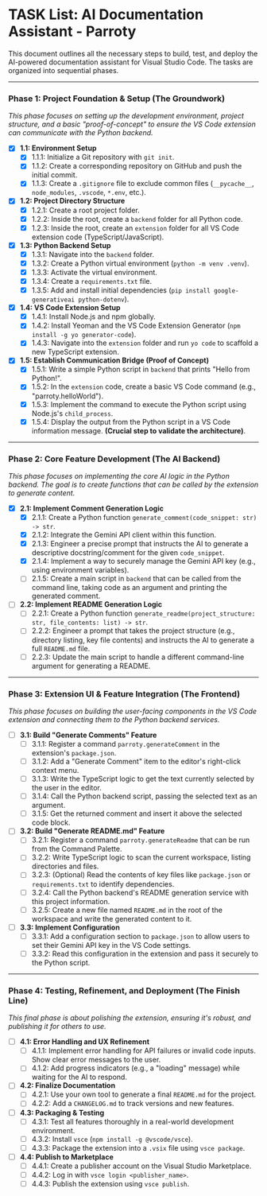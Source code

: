 # TASK List: AI Documentation Assistant - Parroty

This document outlines all the necessary steps to build, test, and deploy the AI-powered documentation assistant for Visual Studio Code. The tasks are organized into sequential phases.

---

### Phase 1: Project Foundation & Setup (The Groundwork)

*This phase focuses on setting up the development environment, project structure, and a basic "proof-of-concept" to ensure the VS Code extension can communicate with the Python backend.*

* [x] **1.1: Environment Setup**
    * [x] 1.1.1: Initialize a Git repository with `git init`.
    * [x] 1.1.2: Create a corresponding repository on GitHub and push the initial commit.
    * [x] 1.1.3: Create a `.gitignore` file to exclude common files (`__pycache__`, `node_modules`, `.vscode`, `*.env`, etc.).

* [x] **1.2: Project Directory Structure**
    * [x] 1.2.1: Create a root project folder.
    * [x] 1.2.2: Inside the root, create a `backend` folder for all Python code.
    * [x] 1.2.3: Inside the root, create an `extension` folder for all VS Code extension code (TypeScript/JavaScript).

* [x] **1.3: Python Backend Setup**
    * [x] 1.3.1: Navigate into the `backend` folder.
    * [x] 1.3.2: Create a Python virtual environment (`python -m venv .venv`).
    * [x] 1.3.3: Activate the virtual environment.
    * [x] 1.3.4: Create a `requirements.txt` file.
    * [x] 1.3.5: Add and install initial dependencies (`pip install google-generativeai python-dotenv`).

* [x] **1.4: VS Code Extension Setup**
    * [x] 1.4.1: Install Node.js and npm globally.
    * [x] 1.4.2: Install Yeoman and the VS Code Extension Generator (`npm install -g yo generator-code`).
    * [x] 1.4.3: Navigate into the `extension` folder and run `yo code` to scaffold a new TypeScript extension.

* [x] **1.5: Establish Communication Bridge (Proof of Concept)**
    * [x] 1.5.1: Write a simple Python script in `backend` that prints "Hello from Python!".
    * [x] 1.5.2: In the `extension` code, create a basic VS Code command (e.g., "parroty.helloWorld").
    * [x] 1.5.3: Implement the command to execute the Python script using Node.js's `child_process`.
    * [x] 1.5.4: Display the output from the Python script in a VS Code information message. **(Crucial step to validate the architecture)**.

---

### Phase 2: Core Feature Development (The AI Backend)

*This phase focuses on implementing the core AI logic in the Python backend. The goal is to create functions that can be called by the extension to generate content.*

* [x] **2.1: Implement Comment Generation Logic**
    * [x] 2.1.1: Create a Python function `generate_comment(code_snippet: str) -> str`.
    * [x] 2.1.2: Integrate the Gemini API client within this function.
    * [x] 2.1.3: Engineer a precise prompt that instructs the AI to generate a descriptive docstring/comment for the given `code_snippet`.
    * [x] 2.1.4: Implement a way to securely manage the Gemini API key (e.g., using environment variables).
    * [ ] 2.1.5: Create a main script in `backend` that can be called from the command line, taking code as an argument and printing the generated comment.

* [ ] **2.2: Implement README Generation Logic**
    * [ ] 2.2.1: Create a Python function `generate_readme(project_structure: str, file_contents: list) -> str`.
    * [ ] 2.2.2: Engineer a prompt that takes the project structure (e.g., directory listing, key file contents) and instructs the AI to generate a full `README.md` file.
    * [ ] 2.2.3: Update the main script to handle a different command-line argument for generating a README.

---

### Phase 3: Extension UI & Feature Integration (The Frontend)

*This phase focuses on building the user-facing components in the VS Code extension and connecting them to the Python backend services.*

* [ ] **3.1: Build "Generate Comments" Feature**
    * [ ] 3.1.1: Register a command `parroty.generateComment` in the extension's `package.json`.
    * [ ] 3.1.2: Add a "Generate Comment" item to the editor's right-click context menu.
    * [ ] 3.1.3: Write the TypeScript logic to get the text currently selected by the user in the editor.
    * [ ] 3.1.4: Call the Python backend script, passing the selected text as an argument.
    * [ ] 3.1.5: Get the returned comment and insert it above the selected code block.

* [ ] **3.2: Build "Generate README.md" Feature**
    * [ ] 3.2.1: Register a command `parroty.generateReadme` that can be run from the Command Palette.
    * [ ] 3.2.2: Write TypeScript logic to scan the current workspace, listing directories and files.
    * [ ] 3.2.3: (Optional) Read the contents of key files like `package.json` or `requirements.txt` to identify dependencies.
    * [ ] 3.2.4: Call the Python backend's README generation service with this project information.
    * [ ] 3.2.5: Create a new file named `README.md` in the root of the workspace and write the generated content to it.

* [ ] **3.3: Implement Configuration**
    * [ ] 3.3.1: Add a configuration section to `package.json` to allow users to set their Gemini API key in the VS Code settings.
    * [ ] 3.3.2: Read this configuration in the extension and pass it securely to the Python script.

---

### Phase 4: Testing, Refinement, and Deployment (The Finish Line)

*This final phase is about polishing the extension, ensuring it's robust, and publishing it for others to use.*

* [ ] **4.1: Error Handling and UX Refinement**
    * [ ] 4.1.1: Implement error handling for API failures or invalid code inputs. Show clear error messages to the user.
    * [ ] 4.1.2: Add progress indicators (e.g., a "loading" message) while waiting for the AI to respond.

* [ ] **4.2: Finalize Documentation**
    * [ ] 4.2.1: Use your own tool to generate a final `README.md` for the project.
    * [ ] 4.2.2: Add a `CHANGELOG.md` to track versions and new features.

* [ ] **4.3: Packaging & Testing**
    * [ ] 4.3.1: Test all features thoroughly in a real-world development environment.
    * [ ] 4.3.2: Install `vsce` (`npm install -g @vscode/vsce`).
    * [ ] 4.3.3: Package the extension into a `.vsix` file using `vsce package`.

* [ ] **4.4: Publish to Marketplace**
    * [ ] 4.4.1: Create a publisher account on the Visual Studio Marketplace.
    * [ ] 4.4.2: Log in with `vsce login <publisher_name>`.
    * [ ] 4.4.3: Publish the extension using `vsce publish`.
